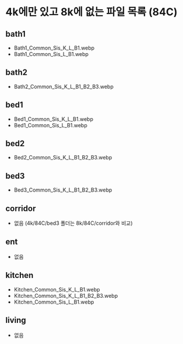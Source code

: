 # 4k에만 있고 8k에 없는 파일 목록 (84C)

## bath1

- Bath1_Common_Sis_K_L_B1.webp
- Bath1_Common_Sis_L_B1.webp

## bath2

- Bath2_Common_Sis_K_L_B1_B2_B3.webp

## bed1

- Bed1_Common_Sis_K_L_B1.webp
- Bed1_Common_Sis_L_B1.webp

## bed2

- Bed2_Common_Sis_K_L_B1_B2_B3.webp

## bed3

- Bed3_Common_Sis_K_L_B1_B2_B3.webp

## corridor

- 없음 (4k/84C/bed3 폴더는 8k/84C/corridor와 비교)

## ent

- 없음

## kitchen

- Kitchen_Common_Sis_K_L_B1.webp
- Kitchen_Common_Sis_K_L_B1_B2_B3.webp
- Kitchen_Common_Sis_L_B1.webp

## living

- 없음
